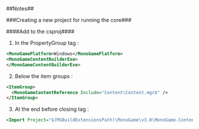 ##Notes##

###Creating a new project for running the core###

####Add to the csproj####
1. In the PropertyGroup tag :
```xml
<MonoGamePlatform>Windows</MonoGamePlatform>
<MonoGameContentBuilderExe>
</MonoGameContentBuilderExe>
```
2. Below the item groups :
```xml
<ItemGroup>
  <MonoGameContentReference Include="Content\Content.mgcb" />
</ItemGroup>
```
3. At the end before closing tag : 
```xml
<Import Project="$(MSBuildExtensionsPath)\MonoGame\v3.0\MonoGame.Content.Builder.targets" />
```